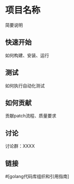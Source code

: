 # 项目名称
简要说明

## 快速开始
如何构建、安装、运行

## 测试
如何执行自动化测试

## 如何贡献
贡献patch流程、质量要求

## 讨论
讨论群：XXXX

## 链接
#[golang代码库组织和引用指南]

